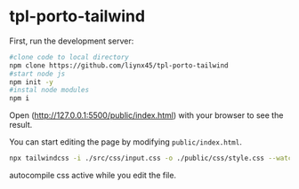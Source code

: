 # tpl-porto-tailwind

First, run the development server:

```bash
#clone code to local directory
npm clone https://github.com/liynx45/tpl-porto-tailwind
#start node js
npm init -y
#instal node modules
npm i
```

Open (http://127.0.0.1:5500/public/index.html) with your browser to see the result.

You can start editing the page by modifying `public/index.html`. 
```bash
npx tailwindcss -i ./src/css/input.css -o ./public/css/style.css --watch

```
autocompile css active while you edit the file.
